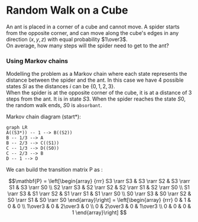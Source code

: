 # Random Walk on a Cube

An ant is placed in a corner of a cube and cannot move. A spider starts from the opposite corner, and can move along the cube's edges in any direction $(x,y,z)$ with equal probability $1\over3$.   
On average, how many steps will the spider need to get to the ant?

### Using Markov chains
Modelling the problem as a Markov chain where each state represents the distance between the spider and the ant. In this case we have 4 possible states $Si$ as the distances $i$ can be $\{0,1,2,3\}$.  
When the spider is at the opposite corner of the cube, it is at a distance of 3 steps from the ant. It is in state $S3$.  When the spider reaches the state $S0$, the random walk ends, $S0$ is `absorbant`.

Markov chain diagram (start*):
```mermaid
graph LR
A((S3*)) -- 1 --> B((S2))
B -- 1/3 --> A
B -- 2/3 --> C((S1))
C -- 1/3 --> D((S0))
C -- 2/3 --> B
D -- 1 --> D
```

We can build the transition matrix P as  :

$$\mathbf{P} = \left[\begin{array}
{rrr}
S3 \rarr S3 & S3 \rarr S2  & S3 \rarr S1  & S3 \rarr S0  \\
S2 \rarr S3 & S2 \rarr S2  & S2 \rarr S1  & S2 \rarr S0  \\
S1 \rarr S3 & S1 \rarr S2  & S1 \rarr S1  & S1 \rarr S0  \\
S0 \rarr S3 & S0 \rarr S2  & S0 \rarr S1  & S0 \rarr S0
\end{array}\right]
 = \left[\begin{array}
{rrr}
0  &  1  &  0  &  0  \\
1\over3  &  0  &  2\over3  &  0 \\
0  &  2\over3  &  0  &  1\over3  \\
0  &  0  &  0  &  1
\end{array}\right]
$$

